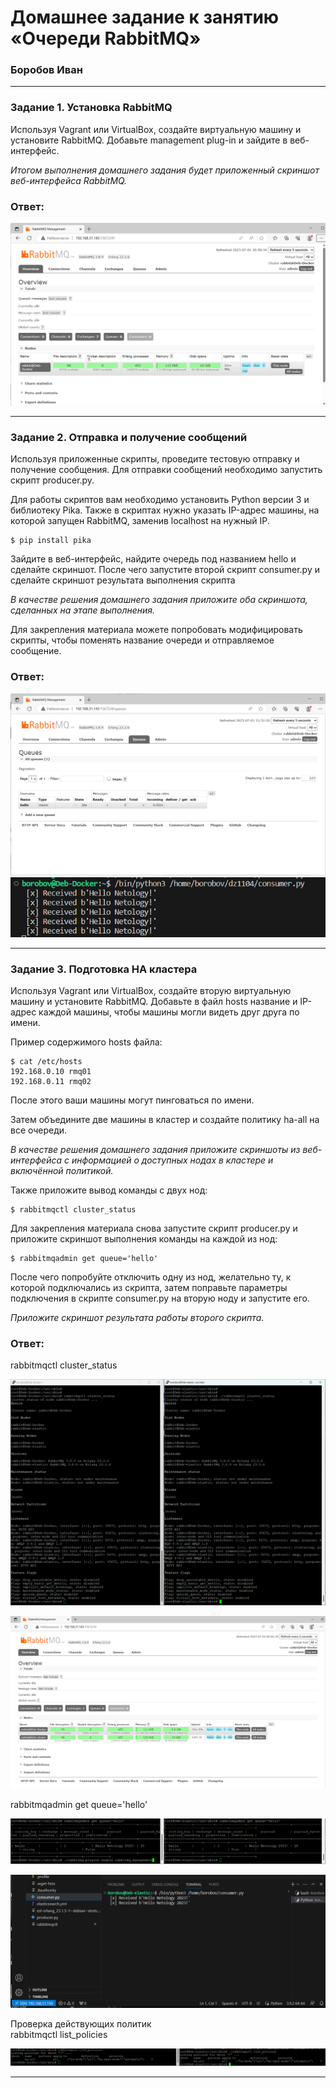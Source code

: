 # Домашнее задание к занятию  «Очереди RabbitMQ»

### Боробов Иван

---

### Задание 1. Установка RabbitMQ

Используя Vagrant или VirtualBox, создайте виртуальную машину и установите RabbitMQ.
Добавьте management plug-in и зайдите в веб-интерфейс.

*Итогом выполнения домашнего задания будет приложенный скриншот веб-интерфейса RabbitMQ.*

### Ответ:

![web babbitMQ](https://github.com/Borobov/05-Data-storage-and-transmission-systems-/blob/27c8f34befa42a7bd5810d13bcb81532ae0f40e3/IMG-11-04/11-04-01.png)

---

### Задание 2. Отправка и получение сообщений

Используя приложенные скрипты, проведите тестовую отправку и получение сообщения.
Для отправки сообщений необходимо запустить скрипт producer.py.

Для работы скриптов вам необходимо установить Python версии 3 и библиотеку Pika.
Также в скриптах нужно указать IP-адрес машины, на которой запущен RabbitMQ, заменив localhost на нужный IP.

```shell script
$ pip install pika
```

Зайдите в веб-интерфейс, найдите очередь под названием hello и сделайте скриншот.
После чего запустите второй скрипт consumer.py и сделайте скриншот результата выполнения скрипта

*В качестве решения домашнего задания приложите оба скриншота, сделанных на этапе выполнения.*

Для закрепления материала можете попробовать модифицировать скрипты, чтобы поменять название очереди и отправляемое сообщение.

### Ответ:

![web_queue](https://github.com/Borobov/05-Data-storage-and-transmission-systems-/blob/27c8f34befa42a7bd5810d13bcb81532ae0f40e3/IMG-11-04/11-04-02.png)
![cmd_consumer.py](https://github.com/Borobov/05-Data-storage-and-transmission-systems-/blob/27c8f34befa42a7bd5810d13bcb81532ae0f40e3/IMG-11-04/11-04-03.png)

---

### Задание 3. Подготовка HA кластера

Используя Vagrant или VirtualBox, создайте вторую виртуальную машину и установите RabbitMQ.
Добавьте в файл hosts название и IP-адрес каждой машины, чтобы машины могли видеть друг друга по имени.

Пример содержимого hosts файла:
```shell script
$ cat /etc/hosts
192.168.0.10 rmq01
192.168.0.11 rmq02
```
После этого ваши машины могут пинговаться по имени.

Затем объедините две машины в кластер и создайте политику ha-all на все очереди.

*В качестве решения домашнего задания приложите скриншоты из веб-интерфейса с информацией о доступных нодах в кластере и включённой политикой.*

Также приложите вывод команды с двух нод:

```shell script
$ rabbitmqctl cluster_status
```

Для закрепления материала снова запустите скрипт producer.py и приложите скриншот выполнения команды на каждой из нод:

```shell script
$ rabbitmqadmin get queue='hello'
```

После чего попробуйте отключить одну из нод, желательно ту, к которой подключались из скрипта, затем поправьте параметры подключения в скрипте consumer.py на вторую ноду и запустите его.

*Приложите скриншот результата работы второго скрипта.*

### Ответ:

rabbitmqctl cluster_status  

![](https://github.com/Borobov/05-Data-storage-and-transmission-systems-/blob/27c8f34befa42a7bd5810d13bcb81532ae0f40e3/IMG-11-04/11-04-04.png)

![](https://github.com/Borobov/05-Data-storage-and-transmission-systems-/blob/27c8f34befa42a7bd5810d13bcb81532ae0f40e3/IMG-11-04/11-04-05.png)

rabbitmqadmin get queue='hello'  

![](https://github.com/Borobov/05-Data-storage-and-transmission-systems-/blob/27c8f34befa42a7bd5810d13bcb81532ae0f40e3/IMG-11-04/11-04-06.png)

![](https://github.com/Borobov/05-Data-storage-and-transmission-systems-/blob/27c8f34befa42a7bd5810d13bcb81532ae0f40e3/IMG-11-04/11-04-07.png)

Проверка действующих политик  
rabbitmqctl list_policies  

![](https://github.com/Borobov/05-Data-storage-and-transmission-systems-/blob/34dd8c483108fdf67d46c42f2fbb3d21e9a405d8/IMG-11-04/11-04-08.png)

---


